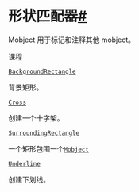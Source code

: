 # 形状匹配器[#](#module-manim.mobject.geometry.shape_matchers "此标题的固定链接")

Mobject 用于标记和注释其他 mobject。

课程

[`BackgroundRectangle`](manim.mobject.geometry.shape_matchers.BackgroundRectangle.html#manim.mobject.geometry.shape_matchers.BackgroundRectangle "manim.mobject.geometry.shape_matchers.BackgroundRectangle")

背景矩形。

[`Cross`](manim.mobject.geometry.shape_matchers.Cross.html#manim.mobject.geometry.shape_matchers.Cross "manim.mobject.geometry.shape_matchers.Cross")

创建一个十字架。

[`SurroundingRectangle`](manim.mobject.geometry.shape_matchers.SurroundingRectangle.html#manim.mobject.geometry.shape_matchers.SurroundingRectangle "manim.mobject.geometry.shape_matchers.SurroundingRectangle")

一个矩形包围一个[`Mobject`](manim.mobject.mobject.Mobject.html#manim.mobject.mobject.Mobject "manim.mobject.mobject.Mobject")

[`Underline`](manim.mobject.geometry.shape_matchers.Underline.html#manim.mobject.geometry.shape_matchers.Underline "manim.mobject.geometry.shape_matchers.下划线")

创建下划线。
